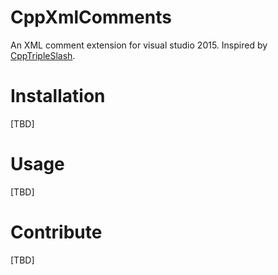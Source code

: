 # CppXmlComments
An XML comment extension for visual studio 2015. Inspired by [CppTripleSlash](https://cpptripleslash.codeplex.com/documentation).

# Installation
[TBD]

# Usage
[TBD]

# Contribute
[TBD]
